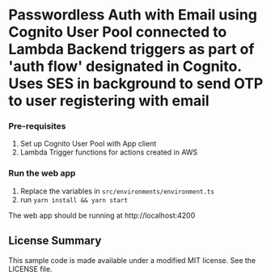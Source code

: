 # Passwordless Auth with Email using Cognito User Pool connected to Lambda Backend triggers as part of 'auth flow' designated in Cognito. Uses SES in background to send OTP to user registering with email

### Pre-requisites

1. Set up Cognito User Pool with App client 
2. Lambda Trigger functions for actions created in AWS

### Run the web app
1. Replace the variables in `src/environments/environment.ts`
2. run `yarn install && yarn start`


The web app should be running at http://localhost:4200

## License Summary

This sample code is made available under a modified MIT license. See the LICENSE file.
